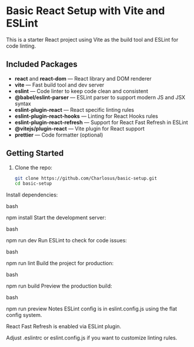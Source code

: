 # Basic React Setup with Vite and ESLint

This is a starter React project using Vite as the build tool and ESLint for code linting.

## Included Packages

- **react** and **react-dom** — React library and DOM renderer
- **vite** — Fast build tool and dev server
- **eslint** — Code linter to keep code clean and consistent
- **@babel/eslint-parser** — ESLint parser to support modern JS and JSX syntax
- **eslint-plugin-react** — React specific linting rules
- **eslint-plugin-react-hooks** — Linting for React Hooks rules
- **eslint-plugin-react-refresh** — Support for React Fast Refresh in ESLint
- **@vitejs/plugin-react** — Vite plugin for React support
- **prettier** — Code formatter (optional)

## Getting Started

1. Clone the repo:
   ```bash
   git clone https://github.com/Charlosus/basic-setup.git
   cd basic-setup
Install dependencies:

bash

npm install
Start the development server:

bash

npm run dev
Run ESLint to check for code issues:

bash

npm run lint
Build the project for production:

bash

npm run build
Preview the production build:

bash

npm run preview
Notes
ESLint config is in eslint.config.js using the flat config system.

React Fast Refresh is enabled via ESLint plugin.

Adjust .eslintrc or eslint.config.js if you want to customize linting rules.

